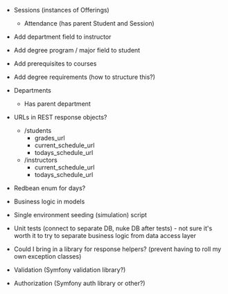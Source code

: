 * Sessions (instances of Offerings)
  * Attendance (has parent Student and Session)

* Add department field to instructor
* Add degree program / major field to student

* Add prerequisites to courses

* Add degree requirements (how to structure this?)

* Departments
  * Has parent department

* URLs in REST response objects?
  * /students 
    * grades_url 
    * current_schedule_url 
    * todays_schedule_url
  * /instructors
    * current_schedule_url
    * todays_schedule_url

* Redbean enum for days?

* Business logic in models

* Single environment seeding (simulation) script

* Unit tests (connect to separate DB, nuke DB after tests) - not sure it's worth
it to try to separate business logic from data access layer

* Could I bring in a library for response helpers? (prevent having to roll my own exception classes)
* Validation (Symfony validation library?)
* Authorization (Symfony auth library or other?)
